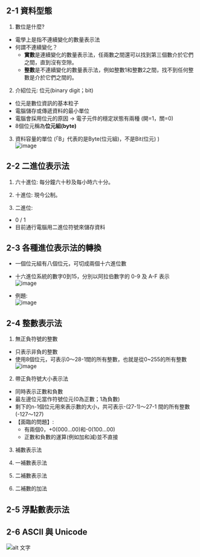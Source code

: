 ## 2-1 資料型態
1. 數位是什麼?
* 電學上是指不連續變化的數量表示法
* 何謂不連續變化？  
   * **實數**是連續變化的數量表示法，任兩數之間還可以找到第三個數介於它們之間，直到沒有空隙。  
   * **整數**是不連續變化的數量表示法，例如整數1和整數2之間，找不到任何整數是介於它們之間的。  

2. 介紹位元: 位元(binary digit；bit)  
* 位元是數位資訊的基本粒子  
* 電腦儲存或傳遞資料的最小單位  
* 電腦會採用位元的原因 → 電子元件的穩定狀態有兩種 (開=1，關=0)  
* 8個位元稱為**位元組(byte)**  

3. 資料容量的單位 (「B」代表的是Byte(位元組)，不是Bit(位元) )  
![image](https://user-images.githubusercontent.com/91866985/143687366-246a3608-07ab-457c-ad24-97ca0d1a9ae1.png)


## 2-2 二進位表示法
1. 六十進位: 每分鐘六十秒及每小時六十分。

2. 十進位: 現今公制。

3. 二進位: 
* 0 / 1  
* 目前通行電腦用二進位符號來儲存資料  

## 2-3 各種進位表示法的轉換
* 一個位元組有八個位元，可切成兩個十六進位數  
* 十六進位系統的數字0到15，分別以阿拉伯數字的 0-9 及 A-F 表示  
![image](https://user-images.githubusercontent.com/91866985/143687540-76dc17ba-7049-4b23-b59a-e461e6b28508.png)

* 例題:  
![image](https://user-images.githubusercontent.com/91866985/143687565-9b8ac787-c11c-40d2-bb8f-81ed08b16763.png)


## 2-4 整數表示法
1. 無正負符號的整數  
*  只表示非負的整數  
*  使用8個位元，可表示0～28-1間的所有整數，也就是從0~255的所有整數  
![image](https://user-images.githubusercontent.com/91866985/143687775-131bd9ed-59be-4b07-a000-5ccf3435c69e.png)


2. 帶正負符號大小表示法  
*  同時表示正數和負數  
*  最左邊位元當作符號位元(0為正數；1為負數)  
*  剩下的n-1個位元用來表示數的大小，共可表示-(27-1)～27-1 間的所有整數(-127～127)  
*  【面臨的問題】:  
   * 有兩個0，+0(000...00)和-0(100...00)
   * 正數和負數的運算(例如加和減)並不直接

3. 補數表示法

4. 一補數表示法

5. 二補數表示法

6. 二補數的加法

## 2-5 浮點數表示法

## 2-6 ASCII 與 Unicode
![alt 文字](https://upload.wikimedia.org/wikipedia/commons/c/cf/USASCII_code_chart.png "Wiki: ACIIcode")


